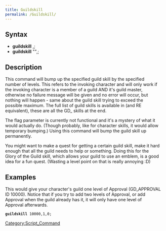 ```yaml
---
title: Guildskill
permalink: /Guildskill/
---
```


Syntax
------

-   **guildskill** <skill id>,<level>;
-   **guildskill** "<skill name>",<level>;

Description
-----------

This command will bump up the specified guild skill by the specified number of levels. This refers to the invoking character and will only work if the invoking character is a member of a guild AND it's guild master, otherwise no failure message will be given and no error will occur, but nothing will happen - same about the guild skill trying to exceed the possible maximum. The full list of guild skills is available in (and RE equivalent), these are all the GD_ skills at the end.

The flag parameter is currently not functional and it's a mystery of what it would actually do. (Though probably, like for character skills, it would allow temporary bumping.) Using this command will bump the guild skill up permanently.

You might want to make a quest for getting a certain guild skill, make it hard enough that all the guild needs to help or something. Doing this for the Glory of the Guild skill, which allows your guild to use an emblem, is a good idea for a fun quest. (Wasting a level point on that is really annoying :D)

Examples
--------

This would give your character's guild one level of Approval (GD_APPROVAL ID 10000). Notice that if you try to add two levels of Approval, or add Approval when the guild already has it, it will only have one level of Approval afterwards.

**`guildskill`**` 10000,1,0;`

[Category:Script_Command](/Category:Script_Command "wikilink")